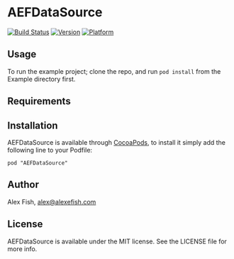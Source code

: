 # AEFDataSource

[![Build Status](https://travis-ci.org/alexfish/AEFDataSource.svg?branch=master)](https://travis-ci.org/alexfish/AEFDataSource)
[![Version](http://cocoapod-badges.herokuapp.com/v/AEFDataSource/badge.png)](http://cocoadocs.org/docsets/AEFDataSource)
[![Platform](http://cocoapod-badges.herokuapp.com/p/AEFDataSource/badge.png)](http://cocoadocs.org/docsets/AEFDataSource)

## Usage

To run the example project; clone the repo, and run `pod install` from the Example directory first.

## Requirements

## Installation

AEFDataSource is available through [CocoaPods](http://cocoapods.org), to install
it simply add the following line to your Podfile:

    pod "AEFDataSource"

## Author

Alex Fish, alex@alexefish.com

## License

AEFDataSource is available under the MIT license. See the LICENSE file for more info.

